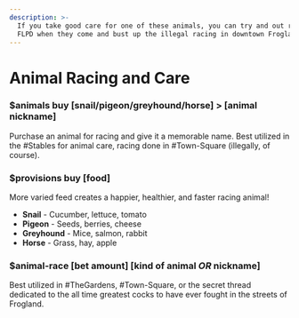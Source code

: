 ```yaml
---
description: >-
  If you take good care for one of these animals, you can try and out run the
  FLPD when they come and bust up the illegal racing in downtown Frogland.
---
```


# Animal Racing and Care

### **$animals buy \[snail/pigeon/greyhound/horse] > \[animal nickname]**

Purchase an animal for racing and give it a memorable name. Best utilized in the #Stables for animal care, racing done in #Town-Square (illegally, of course).&#x20;

### **$provisions buy \[food]**&#x20;

More varied feed creates a happier, healthier, and faster racing animal!

* **Snail** - Cucumber, lettuce, tomato
* **Pigeon** - Seeds, berries, cheese
* **Greyhound** - Mice, salmon, rabbit
* **Horse** - Grass, hay, apple

### **$animal-race \[bet amount] \[kind of animal **_**OR**_** nickname]**&#x20;

Best utilized in #TheGardens, #Town-Square, or the secret thread dedicated to the all time greatest cocks to have ever fought in the streets of Frogland.
